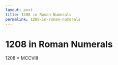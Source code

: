 ```yaml
---
layout: post
title: 1208 in Roman Numerals
permalink: 1208-in-roman-numerals
---
```


# 1208 in Roman Numerals

1208 = MCCVIII
